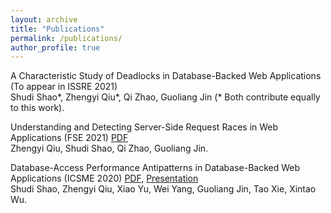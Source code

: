 ```yaml
---
layout: archive
title: "Publications"
permalink: /publications/
author_profile: true
---
```


A Characteristic Study of Deadlocks in Database-Backed Web Applications (To appear in ISSRE 2021)<br>
Shudi Shao\*, Zhengyi Qiu\*, Qi Zhao, Guoliang Jin (* Both contribute equally to this work).<br>


Understanding and Detecting Server-Side Request Races in Web Applications (FSE 2021) [PDF](https://people.engr.ncsu.edu/gjin2/fse-2021-reqrace.pdf)<br> 
Zhengyi Qiu, Shudi Shao, Qi Zhao, Guoliang Jin.<br>

Database-Access Performance Antipatterns in Database-Backed Web Applications (ICSME 2020) [PDF](https://people.engr.ncsu.edu/gjin2/icsme-2020-dbperf), [Presentation](https://www.youtube.com/watch?v=jw7cTmNDIpY&t=18s)<br>
Shudi Shao, Zhengyi Qiu, Xiao Yu, Wei Yang, Guoliang Jin, Tao Xie, Xintao Wu.<br>
